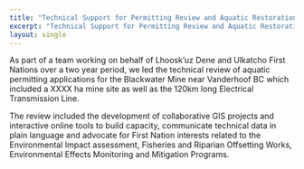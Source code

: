 ```yaml
---
title: "Technical Support for Permitting Review and Aquatic Restoration"
excerpt: "Technical Support for Permitting Review and Aquatic Restoration"
layout: single
---
```


As part of a team working on behalf of Lhoosk’uz Dene and Ulkatcho First Nations over a two year period, we led the technical review of aquatic permitting applications for the Blackwater Mine near Vanderhoof BC which included a XXXX ha mine site as well as the 120km long Electrical Transmission Line.

The review included the development of collaborative GIS projects and interactive online tools to build capacity, communicate technical data in plain language and advocate for First Nation interests related to the Environmental Impact assessment, Fisheries and Riparian Offsetting Works, Environmental Effects Monitoring and Mitigation Programs.




